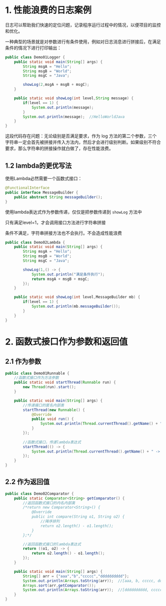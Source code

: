 # 1. 性能浪费的日志案例

日志可以帮助我们快速的定位问题，记录程序运行过程中的情况，以便项目的监控和优化。 

一种典型的场景就是对参数进行有条件使用，例如对日志消息进行拼接后，在满足条件的情况下进行打印输出： 

```Java
public class Demo01Logger {
    public static void main(String[] args) {
        String msgA = "Hello";
        String msgB = "World";
        String msgC = "Java";

        showLog(2,msgA + msgB + msgC);
    }

    public static void showLog(int level,String message) {
        if(level == 1) {
            System.out.println(message);
        }
        System.out.println(message);  //HelloWorldJava
    }
}
```

这段代码存在问题：无论级别是否满足要求，作为 log 方法的第二个参数，三个字符串一定会首先被拼接并传入方法内，然后才会进行级别判断。如果级别不符合要求，那么字符串的拼接操作就白做了，存在性能浪费。 

## 1.2 lambda的更优写法

使用Lambda必然需要一个函数式接口： 

```Java
@FunctionalInterface
public interface MessageBuilder {
    public abstract String messageBuilder();
}
```

使用lambda表达式作为参数传递，仅仅是把参数传递到 `showLog` 方法中

只有满足level=1，才会调用接口方法进行字符串拼接

条件不满足，字符串拼接方法也不会执行。不会造成性能浪费

```Java
public class Demo02Lambda {
    public static void main(String[] args) {
        String msgA = "Hello";
        String msgB = "World";
        String msgC = "Java";

        showLog(1,() -> {
            System.out.println("满足条件执行");
            return msgA + msgB + msgC;
        });
    }

    public static void showLog(int level,MessageBuilder mb) {
        if(level == 1) {
            System.out.println(mb.messageBuilder());
        }
    }
}
```

# 2. 函数式接口作为参数和返回值

## 2.1 作为参数

```Java
public class Demo01Runnable {
    //函数式接口作为方法参数
    public static void startThread(Runnable run) {
        new Thread(run).start();
    }

    public static void main(String[] args) {
        //传递接口的匿名内部类
        startThread(new Runnable() {
            @Override
            public void run() {
                System.out.println(Thread.currentThread().getName() + " -> 线程开启了");
            }
        });
        
        //函数式接口，传递lambda表达式
        startThread(() -> {
            System.out.println(Thread.currentThread().getName() + " -> 线程开启了");
        });
    }
}
```

## 2.2 作为返回值

```Java
public class Demo02Comparator {
    public static Comparator<String> getComparator() {
        //返回函数式接口的内名内部类
        /*return new Comparator<String>() {
            @Override
            public int compare(String o1, String o2) {
                //降序排列
                return o2.length() - o1.length();
            }
        };*/

        //返回函数式接口的lambda表达式
        return ((o1, o2) -> {
            return o2.length() - o1.length();
        });
    }

    public static void main(String[] args) {
        String[] arr = {"aaa","b","ccccc","dddddddddd"};
        System.out.println(Arrays.toString(arr));  //[aaa, b, ccccc, dddddddddd]
        Arrays.sort(arr,getComparator());
        System.out.println(Arrays.toString(arr));  //[dddddddddd, ccccc, aaa, b]
    }
}
```

